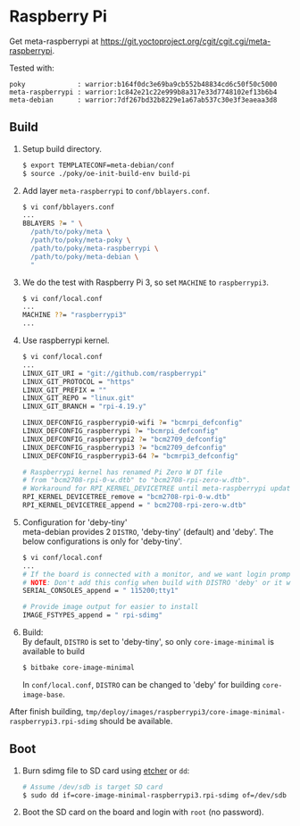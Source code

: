 Raspberry Pi
============
Get meta-raspberrypi at <https://git.yoctoproject.org/cgit/cgit.cgi/meta-raspberrypi>.

Tested with:
```
poky             : warrior:b164f0dc3e69ba9cb552b48834cd6c50f50c5000
meta-raspberrypi : warrior:1c842e21c22e999b8a317e33d7748102ef13b6b4
meta-debian      : warrior:7df267bd32b8229e1a67ab537c30e3f3eaeaa3d8
```

Build
-----
1. Setup build directory.
   ```sh
   $ export TEMPLATECONF=meta-debian/conf
   $ source ./poky/oe-init-build-env build-pi
   ```

2. Add layer `meta-raspberrypi` to `conf/bblayers.conf`.
   ```sh
   $ vi conf/bblayers.conf
   ...
   BBLAYERS ?= " \
     /path/to/poky/meta \
     /path/to/poky/meta-poky \
     /path/to/poky/meta-raspberrypi \
     /path/to/poky/meta-debian \
     "
   ```

3. We do the test with Raspberry Pi 3, so set `MACHINE` to `raspberrypi3`.
   ```sh
   $ vi conf/local.conf
   ...
   MACHINE ??= "raspberrypi3"
   ...
   ```

4. Use raspberrypi kernel.
   ```sh
   $ vi conf/local.conf
   ...
   LINUX_GIT_URI = "git://github.com/raspberrypi"
   LINUX_GIT_PROTOCOL = "https"
   LINUX_GIT_PREFIX = ""
   LINUX_GIT_REPO = "linux.git"
   LINUX_GIT_BRANCH = "rpi-4.19.y"

   LINUX_DEFCONFIG_raspberrypi0-wifi ?= "bcmrpi_defconfig"
   LINUX_DEFCONFIG_raspberrypi ?= "bcmrpi_defconfig"
   LINUX_DEFCONFIG_raspberrypi2 ?= "bcm2709_defconfig"
   LINUX_DEFCONFIG_raspberrypi3 ?= "bcm2709_defconfig"
   LINUX_DEFCONFIG_raspberrypi3-64 ?= "bcmrpi3_defconfig"

   # Raspberrypi kernel has renamed Pi Zero W DT file
   # from "bcm2708-rpi-0-w.dtb" to "bcm2708-rpi-zero-w.dtb".
   # Workaround for RPI_KERNEL_DEVICETREE until meta-raspberrypi update it.
   RPI_KERNEL_DEVICETREE_remove = "bcm2708-rpi-0-w.dtb"
   RPI_KERNEL_DEVICETREE_append = " bcm2708-rpi-zero-w.dtb"
   ```

5. Configuration for 'deby-tiny'  
   meta-debian provides 2 `DISTRO`, 'deby-tiny' (default) and 'deby'.
   The below configurations is only for 'deby-tiny'.

   ```sh
   $ vi conf/local.conf
   ...
   # If the board is connected with a monitor, and we want login prompt on tty1.
   # NOTE: Don't add this config when build with DISTRO 'deby' or it will duplicate.
   SERIAL_CONSOLES_append = " 115200;tty1"

   # Provide image output for easier to install
   IMAGE_FSTYPES_append = " rpi-sdimg"
   ```

6. Build:  
   By default, `DISTRO` is set to 'deby-tiny', so only `core-image-minimal` is available to build
   ```sh
   $ bitbake core-image-minimal
   ```

   In `conf/local.conf`, `DISTRO` can be changed to 'deby' for building `core-image-base`.

After finish building, `tmp/deploy/images/raspberrypi3/core-image-minimal-raspberrypi3.rpi-sdimg` should be available.

Boot
----
1. Burn sdimg file to SD card using [etcher](https://www.balena.io/etcher/) or `dd`:
   ```sh
   # Assume /dev/sdb is target SD card
   $ sudo dd if=core-image-minimal-raspberrypi3.rpi-sdimg of=/dev/sdb
   ```

2. Boot the SD card on the board and login with `root` (no password).
